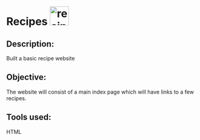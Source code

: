 # Recipes <img src="https://user-images.githubusercontent.com/109120202/199862044-0de5ba1d-cae5-4acd-926e-579e39c383ab.png" alt="recipe book" width="50" />


## Description:
Built a basic recipe website

## Objective:
The website will consist of a main index page which will have links to a few recipes.

## Tools used:
HTML

